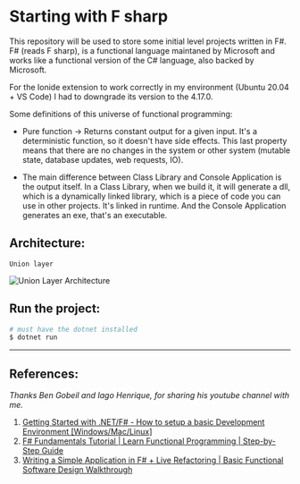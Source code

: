 # Starting with F sharp

This repository will be used to store some initial level projects written in F#. F# (reads F sharp), is a functional language maintaned by Microsoft and works like a functional version of the C# language, also backed by Microsoft.

For the Ionide extension to work correctly in my environment (Ubuntu 20.04 + VS Code) I had to downgrade its version to the 4.17.0.

Some definitions of this universe of functional programming:

* Pure function -> Returns constant output for a given input. It's a deterministic function, so it doesn't have side effects. This last property means that there are no changes in the system or other system (mutable state, database updates, web requests, IO).

* The main difference between Class Library and Console Application is the output itself. In a Class Library, when we build it, it will generate a dll, which is a dynamically linked library, which is a piece of code you can use in other projects. It's linked in runtime. And the Console Application generates an exe, that's an executable.

## Architecture:

```Union layer```

![Union Layer Architecture](gh-assets/union-layer.png)

## Run the project:

```bash
# must have the dotnet installed
$ dotnet run
```

---
## References:

_Thanks Ben Gobeil and Iago Henrique, for sharing his youtube channel with me._

1. [Getting Started with .NET/F# - How to setup a basic Development Environment [Windows/Mac/Linux]](https://www.youtube.com/watch?v=Ar20aMQxR7I&ab_channel=BenGobeil)
2. [F# Fundamentals Tutorial | Learn Functional Programming | Step-by-Step Guide](https://www.youtube.com/watch?v=SvOInBxPL30&ab_channel=BenGobeil)
3. [Writing a Simple Application in F# + Live Refactoring | Basic Functional Software Design Walkthrough](https://www.youtube.com/watch?v=gNARAXJd_tM&ab_channel=BenGobeil)